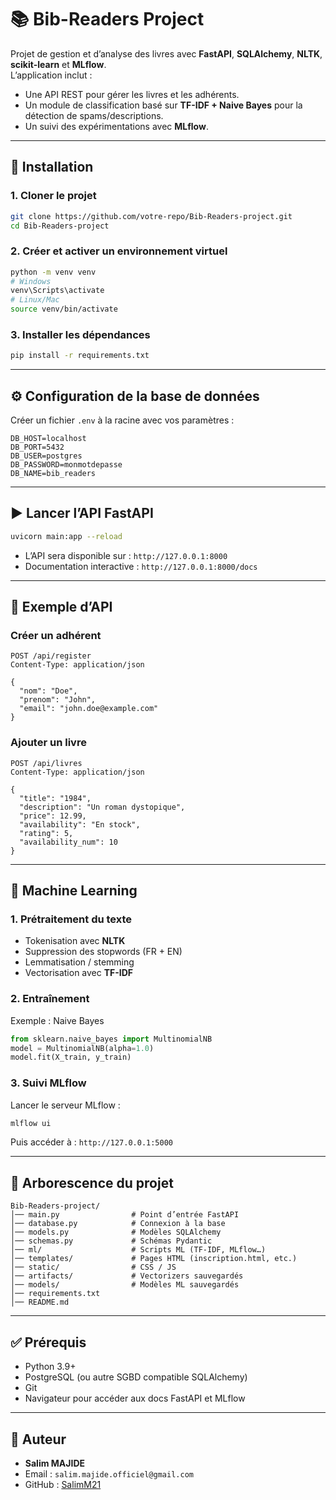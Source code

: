 # 📚 Bib-Readers Project

Projet de gestion et d’analyse des livres avec **FastAPI**, **SQLAlchemy**, **NLTK**, **scikit-learn** et **MLflow**.  
L’application inclut :  
- Une API REST pour gérer les livres et les adhérents.  
- Un module de classification basé sur **TF-IDF + Naive Bayes** pour la détection de spams/descriptions.  
- Un suivi des expérimentations avec **MLflow**.  

---

## 🚀 Installation

### 1. Cloner le projet
```bash
git clone https://github.com/votre-repo/Bib-Readers-project.git
cd Bib-Readers-project
```

### 2. Créer et activer un environnement virtuel
```bash
python -m venv venv
# Windows
venv\Scripts\activate
# Linux/Mac
source venv/bin/activate
```

### 3. Installer les dépendances
```bash
pip install -r requirements.txt
```

---

## ⚙️ Configuration de la base de données

Créer un fichier `.env` à la racine avec vos paramètres :

```env
DB_HOST=localhost
DB_PORT=5432
DB_USER=postgres
DB_PASSWORD=monmotdepasse
DB_NAME=bib_readers
```

---

## ▶️ Lancer l’API FastAPI

```bash
uvicorn main:app --reload
```

- L’API sera disponible sur : `http://127.0.0.1:8000`
- Documentation interactive : `http://127.0.0.1:8000/docs`

---

## 📄 Exemple d’API

### Créer un adhérent
```http
POST /api/register
Content-Type: application/json

{
  "nom": "Doe",
  "prenom": "John",
  "email": "john.doe@example.com"
}
```

### Ajouter un livre
```http
POST /api/livres
Content-Type: application/json

{
  "title": "1984",
  "description": "Un roman dystopique",
  "price": 12.99,
  "availability": "En stock",
  "rating": 5,
  "availability_num": 10
}
```

---

## 🤖 Machine Learning

### 1. Prétraitement du texte
- Tokenisation avec **NLTK**  
- Suppression des stopwords (FR + EN)  
- Lemmatisation / stemming  
- Vectorisation avec **TF-IDF**  

### 2. Entraînement
Exemple : Naive Bayes  
```python
from sklearn.naive_bayes import MultinomialNB
model = MultinomialNB(alpha=1.0)
model.fit(X_train, y_train)
```

### 3. Suivi MLflow
Lancer le serveur MLflow :
```bash
mlflow ui
```
Puis accéder à : `http://127.0.0.1:5000`

---

## 📂 Arborescence du projet

```
Bib-Readers-project/
│── main.py                # Point d’entrée FastAPI
│── database.py            # Connexion à la base
│── models.py              # Modèles SQLAlchemy
│── schemas.py             # Schémas Pydantic
│── ml/                    # Scripts ML (TF-IDF, MLflow…)
│── templates/             # Pages HTML (inscription.html, etc.)
│── static/                # CSS / JS
│── artifacts/             # Vectorizers sauvegardés
│── models/                # Modèles ML sauvegardés
│── requirements.txt
│── README.md
```

---

## ✅ Prérequis

- Python 3.9+  
- PostgreSQL (ou autre SGBD compatible SQLAlchemy)  
- Git  
- Navigateur pour accéder aux docs FastAPI et MLflow  

---

## 👤 Auteur

- **Salim MAJIDE**  
- Email : `salim.majide.officiel@gmail.com`  
- GitHub : [SalimM21]([https://github.com/votre-profil](https://github.com/SalimM21?tab=overview&from=2025-09-01&to=2025-09-02))
